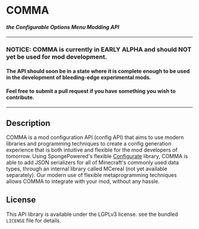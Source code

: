 # COMMA
#### *the Configurable Options Menu Modding API*

---

### NOTICE: COMMA is currently in EARLY ALPHA and should NOT yet be used for mod development.
#### The API should soon be in a state where it is complete enough to be used in the development of bleeding-edge experimental mods.
#### Feel free to submit a pull request if you have something you wish to contribute.

---

## Description

COMMA is a mod configuration API (config API) that aims to use modern libraries and programming techniques to create a config generation experience that is both intuitive and flexible for the mod developers of tomorrow. Using SpongePowered's flexible [Configurate](https://github.com/SpongePowered/Configurate) library, COMMA is able to add JSON serializers for all of Minecraft's commonly used data types, through an internal library called MCereal (not yet available separately). Our modern use of flexible metaprogramming techniques allows COMMA to integrate with your mod, without any hassle.

## License

This API library is available under the LGPLv3 license. see the bundled `LICENSE` file for details.
